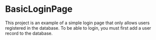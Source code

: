 # BasicLoginPage
This project is an example of a simple login page that only allows users registered in the database.
To be able to login, you must first add a user record to the database.
